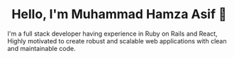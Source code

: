 <h1 align="center"> Hello, I'm Muhammad Hamza Asif 👋 </h1>
<div>
	I'm a full stack developer having experience in Ruby on Rails and React, Highly motivated to create robust and scalable web applications with clean and maintainable code.
	</div>
<!-- <a href="#">
  <img align="center" src="https://github-readme-stats.vercel.app/api?username=hamzaasif4981-sudo&count_private=true&show_icons=true&include_all_commits=true&hide_border=true&hide_title=true&hide=issues" />
</a>

<a href="#">
  <img align="center" src="https://github-readme-stats.vercel.app/api/top-langs/?username=hamzaasif4981-sudo&langs_count=5&hide_title=true&hide_border=true" />
</a><br>
</div> --> 
<!-- <br>
<h1 align="left">Tools and Skills </h1>


![C++](https://img.shields.io/badge/-C++-000?&logo=C++)
![Ruby](https://img.shields.io/badge/-Ruby-000?&logo=Ruby)
![SQL](https://img.shields.io/badge/-SQL-000?&logo=MySQL)
![JavaScript](https://img.shields.io/badge/-JavaScript-000?&logo=JavaScript)
![AWS](https://img.shields.io/badge/-AWS-000?&logo=Amazon-AWS&logoColor=F90)
![Docker](https://img.shields.io/badge/-Docker-000?&logo=Docker)
![Linux](https://img.shields.io/badge/-Linux-000?&logo=Linux)
![RubyonRails](https://img.shields.io/badge/-RubyonRails-000?&logo=RubyonRails)

<p align="left">
  <a href="https://www.mysql.com/" target="_blank" rel="noreferrer">
    <img
      src="https://raw.githubusercontent.com/devicons/devicon/master/icons/mysql/mysql-original-wordmark.svg"
      alt="mysql" width="40" height="40" /> 
  </a> 
  
  <a href="https://www.postgresql.org" target="_blank" rel="noreferrer">
  <img src="https://raw.githubusercontent.com/devicons/devicon/master/icons/postgresql/postgresql-original-wordmark.svg" alt="postgresql" width="40" height="40"/>
  </a>

  <a href="https://redis.io" target="_blank" rel="noreferrer">
      <img src="https://raw.githubusercontent.com/devicons/devicon/master/icons/redis/redis-original-wordmark.svg" alt="redis" width="40" height="40"/>
  </a>

  <a href="https://www.sqlite.org/" target="_blank" rel="noreferrer">
      <img src="https://www.vectorlogo.zone/logos/sqlite/sqlite-icon.svg" alt="sqlite" width="40" height="40"/>
  </a>
  
  <a href="https://www.w3.org/html/" target="_blank" rel="noreferrer"> 
    <img
      src="https://raw.githubusercontent.com/devicons/devicon/master/icons/html5/html5-original-wordmark.svg"
      alt="html5" width="40" height="40" />
  </a> 
  
  <a href="https://www.w3schools.com/css/" target="_blank" rel="noreferrer">
    <img
      src="https://raw.githubusercontent.com/devicons/devicon/master/icons/css3/css3-original-wordmark.svg" alt="css3"
      width="40" height="40" /> 
  </a>
  
  <a href="https://getbootstrap.com" target="_blank" rel="noreferrer">
    <img src="https://raw.githubusercontent.com/devicons/devicon/master/icons/bootstrap/bootstrap-plain-wordmark.svg" alt="bootstrap" width="40"    height="40" /> 
  </a>
  
 <a href="https://tailwindcss.com/" target="_blank" rel="noreferrer">
      <img src="https://www.vectorlogo.zone/logos/tailwindcss/tailwindcss-icon.svg" alt="tailwind" width="40" height="40"/>
 </a>
  
  <a href="https://developer.mozilla.org/en-US/docs/Web/JavaScript" target="_blank" rel="noreferrer">
    <img
      src="https://raw.githubusercontent.com/devicons/devicon/master/icons/javascript/javascript-original.svg"
      alt="javascript" width="40" height="40" />
  </a> 
  
  <a href="https://www.mysql.com/" target="_blank" rel="noreferrer">
    <img
      src="https://raw.githubusercontent.com/devicons/devicon/master/icons/mysql/mysql-original-wordmark.svg"
      alt="mysql" width="40" height="40" /> 
  </a> 
<!--
  <a href="https://www.python.org" target="_blank" rel="noreferrer">
    <img
      src="https://raw.githubusercontent.com/devicons/devicon/master/icons/python/python-original.svg" alt="python"
      width="40" height="40" /> 
  </a> 
  -->
<!--   <a href="https://sass-lang.com" target="_blank" rel="noreferrer">
    <img
      src="https://raw.githubusercontent.com/devicons/devicon/master/icons/sass/sass-original.svg" alt="sass" width="40"
      height="40" /> 
  </a> 
    <a href="https://reactjs.org/" target="_blank" rel="noreferrer">
    <img
      src="https://raw.githubusercontent.com/devicons/devicon/master/icons/react/react-original.svg" alt="react" width="40"
      height="40" /> 
  </a>  -->
<!-- </p> -->


<!-- <br> -->
<!-- <div align="center">

  <h1> Connect with me </h1>
  <br>
  <p></p>
  <p align="center">
    	<a href="https://muneebfarooqi.com/"><img alt="github" width="10%" style="padding:5px" src="https://img.icons8.com/clouds/100/000000/test-account.png"/></a>
	<a href="https://github.com/farooki/"><img alt="github" width="10%" style="padding:5px" src="https://img.icons8.com/clouds/100/000000/github.png"/></a>
	<a href="https://www.linkedin.com/in/muneeb-ahmad-671a44123/"><img alt="linkedin" width="10%" style="padding:5px" src="https://img.icons8.com/clouds/100/000000/linkedin.png"/></a>
	<a href="https://twitter.com/muneebfarooqii"><img alt="twitter" width="10%" style="padding:5px" src="https://img.icons8.com/clouds/100/000000/twitter.png"/></a>
    	<a href="https://wa.me/923364658144"><img alt="twitter" width="10%" style="padding:5px" src="https://img.icons8.com/clouds/100/000000/whatsapp.png"/></a>
</p>
</div> -->
